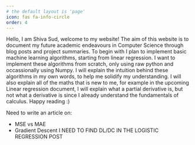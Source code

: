```yaml
---
# the default layout is 'page'
icon: fas fa-info-circle
order: 4
---
```


Hello, I am Shiva Sud, welcome to my website! The aim of this website is to document my future academic endeavours in Computer Science through blog posts and project summaries. To begin with I plan to implement basic machine learning algorithms, starting from linear regression. I want to implement these algorithms from scratch, only using raw python and occassionally using Numpy. I will explain the intuition behind these algorithms in my own words, to help me solidify my understanding. I will also explain all of the maths that is new to me, for example in the upcoming Linear regression document, I will explain what a partial derivative is, but not what a derivative is since I already understand the fundamentals of calculus. Happy reading :)

Need to write an article on:
* MSE vs MAE
* Gradient Descent
I NEED TO FIND DL/DC IN THE LOGISTIC REGRESSION POST
